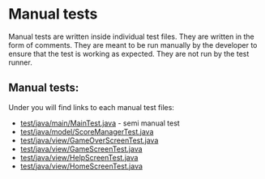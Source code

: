 # Manual tests
Manual tests are written inside individual test files. They are written in the form of comments. They are meant to be run manually by the developer to ensure that the test is working as expected. They are not run by the test runner.

## Manual tests:
Under you will find links to each manual test files:
- [test/java/main/MainTest.java](../test/java/main/MainTest.java) - semi manual test
- [test/java/model/ScoreManagerTest.java](../test/java/model/ScoreManagerTest.java)
- [test/java/view/GameOverScreenTest.java](../test/java/view/GameOverScreenTest.java)
- [test/java/view/GameScreenTest.java](../test/java/view/GameScreenTest.java)
- [test/java/view/HelpScreenTest.java](../test/java/view/HelpScreenTest.java)
- [test/java/view/HomeScreenTest.java](../test/java/view/HomeScreenTest.java)